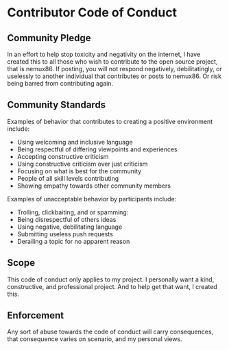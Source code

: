# Contributor Code of Conduct

## Community Pledge

In an effort to help stop toxicity and negativity on the internet, I have created this
to all those who wish to contribute to the open source project, that is nemux86. If posting,
you will not respond negatively, debilitatingly, or uselessly to another individual that contributes
or posts to nemux86. Or risk being barred from contributing again.

## Community Standards

Examples of behavior that contributes to creating a positive environment
include:

* Using welcoming and inclusive language
* Being respectful of differing viewpoints and experiences
* Accepting constructive criticism
* Using constructive criticism over just criticism
* Focusing on what is best for the community
* People of all skill levels contributing
* Showing empathy towards other community members

Examples of unacceptable behavior by participants include:

* Trolling, clickbaiting, and or spamming:
* Being disrespectful of others ideas
* Using negative, debilitating language
* Submitting useless push requests
* Derailing a topic for no apparent reason

## Scope

This code of conduct only applies to my project. I personally want a kind,
constructive, and professional project. And to help get that want, I created
this.

## Enforcement

Any sort of abuse towards the code of conduct will carry consequences, that
consequence varies on scenario, and my personal views. 
